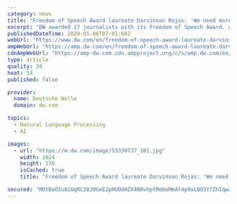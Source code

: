 ```yaml
---
category: news
title: "Freedom of Speech Award laureate Darvinson Rojas: 'We need more journalists on the streets'"
excerpt: "DW awarded 17 journalists with its Freedom of Speech Award. Among them is Venezuelan journalist Darvinson Rojas. He speaks to DW about the challenges of working as a journalist in his country."
publishedDateTime: 2020-05-06T07:01:00Z
webUrl: "https://www.dw.com/en/freedom-of-speech-award-laureate-darvinson-rojas-we-need-more-journalists-on-the-streets/a-53340819"
ampWebUrl: "https://amp.dw.com/en/freedom-of-speech-award-laureate-darvinson-rojas-we-need-more-journalists-on-the-streets/a-53340819"
cdnAmpWebUrl: "https://amp-dw-com.cdn.ampproject.org/c/s/amp.dw.com/en/freedom-of-speech-award-laureate-darvinson-rojas-we-need-more-journalists-on-the-streets/a-53340819"
type: article
quality: 34
heat: 34
published: false

provider:
  name: Deutsche Welle
  domain: dw.com

topics:
  - Natural Language Processing
  - AI

images:
  - url: "https://m.dw.com/image/53330737_101.jpg"
    width: 1024
    height: 576
    isCached: true
    title: "Freedom of Speech Award laureate Darvinson Rojas: 'We need more journalists on the streets'"

secured: "MOtBoOIu8iOqRC28J9GeE2pHUOdHZX4N0vhptMo0oMmAf4p9xLBO3YfZhIqwZrb7aYYrmnaYAdZROm6nRr97Celh9gIA/eI/6/L5XHBREZCnQTpT9EGMEPvhdFb/PWLC0wZtw7bYNc0hjkf541ndSpFFCIZ7bNivodChnooBCJJk3OxDUjP5Bqaq+1nH5wbaeRXv/gj5GtrEyFzEehzxg1o8v+DX/fDS70jdoJicIgvxeJWZLpnoQXiGQxbjVwk0E9V6I+EI5ZzVLGXQJPGtmrOPmI7bJJ0fz0i7DTzGT40m0JtaGZWSI0Xdi51dbEo72ulQRvNXa94/9Tx4v2I1+3abU0OxhzwdAsBxhB5U05xxPNwVJX5W4rOxS/PP89xnrdV5yYS4IxtLtb0ql3JQ5uV7qhpvG557+Wcci0OIUwqygXTRpVc47VUmUcmLsCPzFUDpCUqiPEifIf4sDFDFBZquRMNrsG9KrJzRH4NN9Rg=;srGttiHJb8/4DuUIbpMcDA=="
---
```


